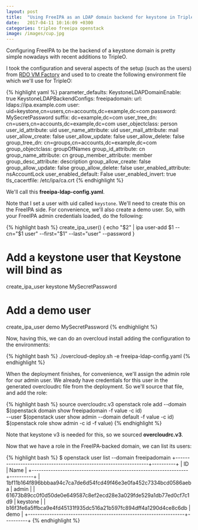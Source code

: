 ```yaml
---
layout: post
title:  "Using FreeIPA as an LDAP domain backend for keystone in TripleO"
date:   2017-04-11 10:16:09 +0300
categories: tripleo freeipa openstack
image: /images/cup.jpg
---
```


Configuring FreeIPA to be the backend of a keystone domain is pretty simple
nowadays with recent additions to TripleO.

I took the configuration and several aspects of the setup (such as the users)
from [RDO VM Factory][config] and used to to create the following environment
file which we'll use for TripleO:

{% highlight yaml %}
parameter_defaults:
  KeystoneLDAPDomainEnable: true
  KeystoneLDAPBackendConfigs:
    freeipadomain:
      url: ldaps://ipa.example.com
      user: uid=keystone,cn=users,cn=accounts,dc=example,dc=com
      password: MySecretPassword
      suffix: dc=example,dc=com
      user_tree_dn: cn=users,cn=accounts,dc=example,dc=com
      user_objectclass: person
      user_id_attribute: uid
      user_name_attribute: uid
      user_mail_attribute: mail
      user_allow_create: false
      user_allow_update: false
      user_allow_delete: false
      group_tree_dn: cn=groups,cn=accounts,dc=example,dc=com
      group_objectclass: groupOfNames
      group_id_attribute: cn
      group_name_attribute: cn
      group_member_attribute: member
      group_desc_attribute: description
      group_allow_create: false
      group_allow_update: false
      group_allow_delete: false
      user_enabled_attribute: nsAccountLock
      user_enabled_default: False
      user_enabled_invert: true
      tls_cacertfile: /etc/ipa/ca.crt
{% endhighlight %}

We'll call this **freeipa-ldap-config.yaml**.

Note that I set a user with uid called `keystone`. We'll need to create this on
the FreeIPA side. For convenience, we'll also create a demo user. So, with your
FreeIPA admin credentials loaded, do the following:

{% highlight bash %}
create_ipa_user() {
    echo "$2" | ipa user-add $1 --cn="$1 user" --first="$1" --last="user" --password
}
# Add a keystone user that Keystone will bind as
create_ipa_user keystone MySecretPassword

# Add a demo user
create_ipa_user demo MySecretPassword
{% endhighlight %}

Now, having this, we can do an overcloud install adding the configuration to
the environments:

{% highlight bash %}
./overcloud-deploy.sh -e freeipa-ldap-config.yaml
{% endhighlight %}

When the deployment finishes, for convenience, we'll assign the admin role for
our admin user. We already have credentials for this user in the generated
overcloudrc file from the deployment. So we'll source that file, and add the
role:

{% highlight bash %}
source overcloudrc.v3
openstack role add --domain $(openstack domain show freeipadomain -f value -c id)\
        --user $(openstack user show admin --domain default -f value -c id) \
        $(openstack role show admin -c id -f value)
{% endhighlight %}

Note that keystone v3 is needed for this, so we sourced **overcloudrc.v3**.

Now that we have a role in the FreeIPA-backed domain, we can list its users:

{% highlight bash %}
$ openstack user list --domain freeipadomain
+------------------------------------------------------------------+----------+
| ID                                                               | Name     |
+------------------------------------------------------------------+----------+
| 1bf11b164f896bbbaa94c7ca7de6d54fcd49f46e3e0fa452c7334bcd0586aeba | admin    |
| 61673b89cc0f0d50de0e649587c8ef2ecd28e3a029fde529a1db77ed0cf7c1d9 | keystone |
| b16f3fe6a5ffbca9e4fd45131f935dc516a21b597fc894dff4a1290d4ce8c6db | demo     |
+------------------------------------------------------------------+----------+
{% endhighlight %}

[config]: https://github.com/nkinder/rdo-vm-factory/blob/master/rdo-domain-setup/vm-post-cloud-init-rdo.sh#L76-L109

